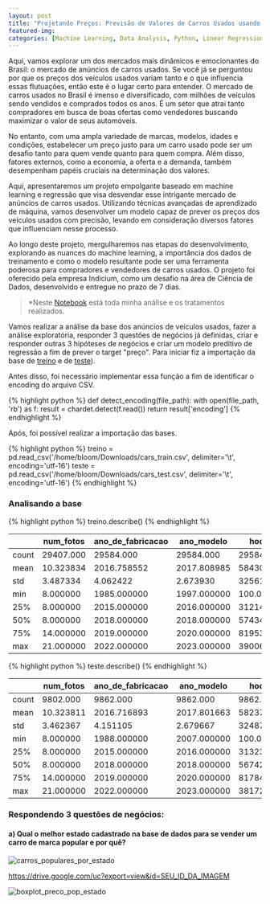 ```yaml
---
layout: post
title: "Projetando Preços: Previsão de Valores de Carros Usados usando Regressão"
featured-img:
categories: [Machine Learning, Data Analysis, Python, Linear Regression, Random Forest]
---
```

Aqui, vamos explorar um dos mercados mais dinâmicos e emocionantes do Brasil: o mercado de anúncios de carros usados. Se você já se perguntou por que os preços dos veículos usados variam tanto e o que influencia essas flutuações, então este é o lugar certo para entender.
O mercado de carros usados no Brasil é imenso e diversificado, com milhões de veículos sendo vendidos e comprados todos os anos. É um setor que atrai tanto compradores em busca de boas ofertas como vendedores buscando maximizar o valor de seus automóveis.

No entanto, com uma ampla variedade de marcas, modelos, idades e condições, estabelecer um preço justo para um carro usado pode ser um desafio tanto para quem vende quanto para quem compra. Além disso, fatores externos, como a economia, a oferta e a demanda, também desempenham papéis cruciais na determinação dos valores.

Aqui, apresentaremos um projeto empolgante baseado em machine learning e regressão que visa desvendar esse intrigante mercado de anúncios de carros usados. Utilizando técnicas avançadas de aprendizado de máquina, vamos desenvolver um modelo capaz de prever os preços dos veículos usados com precisão, levando em consideração diversos fatores que influenciam nesse processo.

Ao longo deste projeto, mergulharemos nas etapas do desenvolvimento, explorando as nuances do machine learning, a importância dos dados de treinamento e como o modelo resultante pode ser uma ferramenta poderosa para compradores e vendedores de carros usados.
O projeto foi oferecido pela empresa Indicium, como um desafio na área de Ciência de Dados, desenvolvido e entregue no prazo de 7 dias.

> *Neste [Notebook](https://github.com/scarletjulia/Lighthouse_Indicium/blob/main/LH_CD_SCARLET_JULIA.ipynb) está toda minha análise e os tratamentos realizados.

Vamos realizar a análise da base dos anúncios de veículos usados, fazer a análise exploratória, responder 3 questões de negócios já definidas, criar e responder outras 3 hipóteses de negócios e criar um modelo preditivo de regressão a fim de prever o target "preço". 
Para iniciar fiz a importação da base de [treino](https://drive.google.com/file/d/1MrhCVFoU5eM32KoTZn0Hq0j7UZbTE5PS/view?usp=drive_link) e de [teste](https://drive.google.com/file/d/1z233Oh3TMsttalFXuI0scTHfNujO0NkM/view?usp=sharing)).

Antes disso, foi necessário implementar essa função a fim de identificar o encoding do arquivo CSV.

{% highlight python %} def detect_encoding(file_path):
    with open(file_path, 'rb') as f:
        result = chardet.detect(f.read())
    return result['encoding'] {% endhighlight %}

Após, foi possível realizar a importação das bases.

{% highlight python %} treino = pd.read_csv('/home/bloom/Downloads/cars_train.csv', delimiter='\t', encoding='utf-16')
teste = pd.read_csv('/home/bloom/Downloads/cars_test.csv', delimiter='\t', encoding='utf-16') {% endhighlight %}

### Analisando a base

{% highlight python %} treino.describe() {% endhighlight %}

|          | num_fotos | ano_de_fabricacao | ano_modelo | hodometro   | num_portas | veiculo_alienado | preco         |
| -------- | --------- | ----------------- | ---------- | ----------- | ---------- | ---------------- | ------------- |
| count    | 29407.000 | 29584.000         | 29584.000  | 29584.000   | 29584.000  | 0.0              | 2.958400e+04  |
| mean     | 10.323834 | 2016.758552       | 2017.808985 | 58430.592077| 3.940677   | NaN              | 1.330239e+05  |
| std      | 3.487334  | 4.062422          | 2.673930   | 32561.769309| 0.338360   | NaN              | 8.166287e+04  |
| min      | 8.000000  | 1985.000000       | 1997.000000| 100.000000  | 2.000000   | NaN              | 9.869951e+03  |
| 25%      | 8.000000  | 2015.000000       | 2016.000000| 31214.000000| 4.000000   | NaN              | 7.657177e+04  |
| 50%      | 8.000000  | 2018.000000       | 2018.000000| 57434.000000| 4.000000   | NaN              | 1.143558e+05  |
| 75%      | 14.000000 | 2019.000000       | 2020.000000| 81953.500000| 4.000000   | NaN              | 1.636796e+05  |
| max      | 21.000000 | 2022.000000       | 2023.000000| 390065.000000| 4.000000   | NaN              | 1.359813e+06  |

{% highlight python %} teste.describe() {% endhighlight %}

|          | num_fotos | ano_de_fabricacao | ano_modelo | hodometro   | num_portas | veiculo_alienado |
| -------- | --------- | ----------------- | ---------- | ----------- | ---------- | ---------------- |
| count    | 9802.000  | 9862.000          | 9862.000   | 9862.000    | 9862.000   | 0.0              |
| mean     | 10.323811 | 2016.716893       | 2017.801663| 58237.207057| 3.942507   | NaN              |
| std      | 3.462367  | 4.151105          | 2.679667   | 32487.018991| 0.333749   | NaN              |
| min      | 8.000000  | 1988.000000       | 2007.000000| 100.000000  | 2.000000   | NaN              |
| 25%      | 8.000000  | 2015.000000       | 2016.000000| 31323.250000| 4.000000   | NaN              |
| 50%      | 8.000000  | 2018.000000       | 2018.000000| 56742.000000| 4.000000   | NaN              |
| 75%      | 14.000000 | 2019.000000       | 2020.000000| 81784.000000| 4.000000   | NaN              |
| max      | 21.000000 | 2022.000000       | 2023.000000| 381728.000000| 4.000000   | NaN              |

### Respondendo 3 questões de negócios:
#### a) Qual o melhor estado cadastrado na base de dados para se vender um carro de marca popular e por quê?


![carros_populares_por_estado](https://drive.google.com/uc?export=view&id=1RabD-ZTcA-__0CZqZnhMkDyaZoPLaAZM)

https://drive.google.com/uc?export=view&id=SEU_ID_DA_IMAGEM

![boxplot_preco_pop_estado](https://drive.google.com/file/d/19-A0l1lymTHrSzC0auYv2lY9B0R6Wsbu/view?usp=drive_link)




